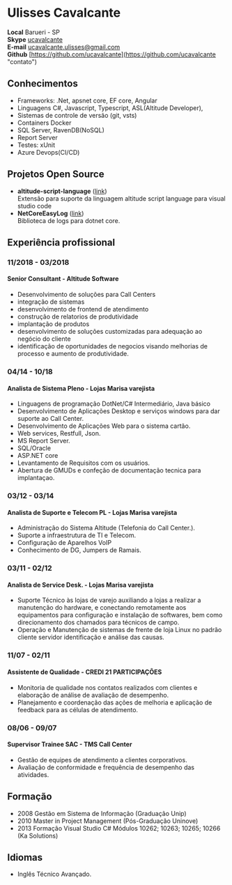 # Ulisses Cavalcante

**Local**   Barueri - SP  
**Skype**   [ucavalcante](skype:ucavalcante?chat "contato")  
**E-mail**  ucavalcante.ulisses@gmail.com  
**Github**  [https://github.com/ucavalcante](https://github.com/ucavalcante "contato")  

## Conhecimentos

* Frameworks: .Net, apsnet core, EF core, Angular
* Linguagens C#, Javascript, Typescript, ASL(Altitude Developer),
* Sistemas de controle de versão (git, vsts)
* Containers Docker
* SQL Server, RavenDB(NoSQL)
* Report Server
* Testes: xUnit
* Azure Devops(CI/CD)

## Projetos Open Source

* **altitude-script-language** ([link](https://marketplace.visualstudio.com/items?itemName=ucavalcante.altitude-script-language "vscode"))  
  Extensão para suporte da linguagem altitude script language para visual studio code
* **NetCoreEasyLog** ([link](https://www.nuget.org/packages/NetCoreEasyLog/ "vscode"))  
  Biblioteca de logs para dotnet core.

## Experiência profissional

### 11/2018 - 03/2018

#### Senior Consultant - Altitude Software

* Desenvolvimento de soluções para Call Centers
* integração de sistemas
* desenvolvimento de frontend de atendimento
* construção de relatorios de produtividade
* implantação de produtos
* desenvolvimento de soluções customizadas para adequação ao negócio do cliente
* identificação de oportunidades de negocios visando melhorias de processo e aumento de produtividade.

### 04/14 - 10/18

#### Analista de Sistema Pleno - Lojas Marisa varejista

* Linguagens de programação DotNet/C# Intermediário, Java básico
* Desenvolvimento de Aplicações Desktop e serviços windows para dar suporte ao Call Center.
* Desenvolvimento de Aplicações Web para o sistema cartão.
* Web services, Restfull, Json.
* MS Report Server.
* SQL/Oracle
* ASP.NET core
* Levantamento de Requisitos com os usuários.
* Abertura de GMUDs e confeção de documentação tecnica para implantaçao.

### 03/12 - 03/14

#### Analista de Suporte e Telecom PL - Lojas Marisa varejista

* Administração do Sistema Altitude (Telefonia do Call Center.).
* Suporte a infraestrutura de TI e Telecom.
* Configuração de Aparelhos VoIP
* Conhecimento de DG, Jumpers de Ramais.

### 03/11 - 02/12

#### Analista de Service Desk. - Lojas Marisa varejista

* Suporte Técnico às lojas de varejo auxiliando a lojas a realizar a manutenção do hardware, e conectando remotamente aos equipamentos para configuração e instalação de softwares, bem como direcionamento dos chamados para técnicos de campo.
* Operação e Manutenção de sistemas de frente de loja Linux no padrão cliente servidor identificação e análise das causas.

### 11/07 - 02/11

#### Assistente de Qualidade - CREDI 21 PARTICIPAÇÕES

* Monitoria de qualidade nos contatos realizados com clientes e elaboração de análise de avaliação de desempenho.
* Planejamento e coordenação das ações de melhoria e aplicação de feedback para as células de atendimento.

### 08/06 - 09/07

#### Supervisor Trainee SAC - TMS Call Center

* Gestão de equipes de atendimento a clientes corporativos.
* Avaliação de conformidade e frequência de desempenho das atividades.

## Formação

* 2008 Gestão em Sistema de Informação (Graduação Unip)
* 2010 Master in Project Management (Pós-Graduação Uninove)
* 2013 Formação Visual Studio C# Módulos 10262; 10263; 10265; 10266 (Ka Solutions)

## Idiomas

* Inglês Técnico Avançado.
